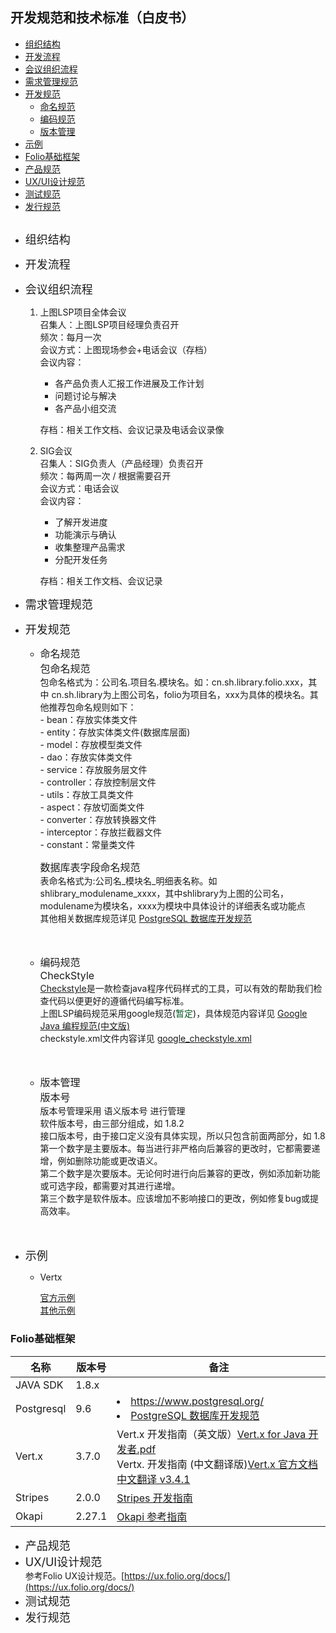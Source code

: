 ## 开发规范和技术标准（白皮书）
* [组织结构](#组织结构)
* [开发流程](#开发流程)
* [会议组织流程](#会议组织流程)
* [需求管理规范](#需求管理规范)
* [开发规范](#开发规范)
    * [命名规范](#命名规范)
    * [编码规范](#编码规范)
    * [版本管理](#版本管理)
* [示例](#示例)
* [Folio基础框架](#folio基础框架)
* [产品规范](#产品规范)
* [UX/UI设计规范](#ux_ui)
* [测试规范](#测试规范)
* [发行规范](#faxingguifan)
##  

* <font size=4><span href="#组织结构" id="user-content-组织结构"  title="">组织结构</span></font>
* <font size=4><span href="#开发流程" id="user-content-开发流程" title="">开发流程</span></font>
* <font size=4><span href="#会议组织流程" id="user-content-会议组织流程" title="">会议组织流程</span></font>
    1. 上图LSP项目全体会议 <br />
        召集人：上图LSP项目经理负责召开<br />
        频次：每月一次<br />
        会议方式：上图现场参会+电话会议（存档）<br />
        会议内容：<br />
        * 各产品负责人汇报工作进展及工作计划
        * 问题讨论与解决
        * 各产品小组交流<br />

        存档：相关工作文档、会议记录及电话会议录像 <br />
    2. SIG会议 <br />
        召集人：SIG负责人（产品经理）负责召开<br />
        频次：每两周一次 / 根据需要召开<br />
        会议方式：电话会议<br />
        会议内容：<br />
        * 了解开发进度
        * 功能演示与确认
        * 收集整理产品需求
        * 分配开发任务 <br />
        
        存档：相关工作文档、会议记录 <br />
* <font size=4><span href="#需求管理规范" id="user-content-需求管理规范" title="">需求管理规范</span></font>
* <font size=4><span href="#开发规范" id="user-content-开发规范" title="">开发规范</span></font>
    * <font size=3><span href="#命名规范" id="user-content-命名规范" title="">命名规范</span></font> <br />
        <font size=3>包命名规范 </font> <br />
        包命名格式为：公司名.项目名.模块名。如：cn.sh.library.folio.xxx，其中 cn.sh.library为上图公司名，folio为项目名，xxx为具体的模块名。其他推荐包命名规则如下：<br />
            - bean：存放实体类文件<br />
            - entity：存放实体类文件(数据库层面)<br />
            - model：存放模型类文件<br />
            - dao：存放实体类文件<br />
            - service：存放服务层文件<br />
            - controller：存放控制层文件<br />
            - utils：存放工具类文件<br />
            - aspect：存放切面类文件<br />
            - converter：存放转换器文件<br />
            - interceptor：存放拦截器文件<br />
            - constant：常量类文件<br />

        <font size=3>数据库表字段命名规范 </font> <br />
            表命名格式为:公司名_模块名_明细表名称。如 shlibrary_modulename_xxxx，其中shlibrary为上图的公司名，modulename为模块名，xxxx为模块中具体设计的详细表名或功能点<br />
            其他相关数据库规范详见 <a href="http://sig.library.sh.cn:8090/pages/viewpage.action?pageId=2818252">PostgreSQL 数据库开发规范</a><br /><br /><br />

    * <font size=3><span href="#编码规范" id="user-content-编码规范" title="">编码规范</span> </font> <br />
        <font size=3>CheckStyle </font> <br />
        <a href="https://checkstyle.sourceforge.io/">Checkstyle</a>是一款检查java程序代码样式的工具，可以有效的帮助我们检查代码以便更好的遵循代码编写标准。<br />
        上图LSP编码规范采用google规范(<font color='rgb(255,102,0)'>暂定</font>)，具体规范内容详见 <a href="http://sig.library.sh.cn:8090/download/attachments/2818186/google-java-styleguide-zh.pdf?version=1&modificationDate=1556165372952&api=v2">Google Java 编程规范(中文版)</a> <br />
        checkstyle.xml文件内容详见 <a href="https://github.com/checkstyle/checkstyle/blob/master/src/main/resources/google_checks.xml">google_checkstyle.xml</a> <br /> <br /> <br />

    * <font size=3><span href="#版本管理" id="user-content-版本管理" title="">版本管理</span> </font> <br />
        <font size=3>版本号 </font> <br />
        版本号管理采用 语义版本号 进行管理<br />
        软件版本号，由三部分组成，如 1.8.2<br />
        接口版本号，由于接口定义没有具体实现，所以只包含前面两部分，如 1.8<br />
        第一个数字是主要版本。每当进行非严格向后兼容的更改时，它都需要递增，例如删除功能或更改语义。<br />
        第二个数字是次要版本。无论何时进行向后兼容的更改，例如添加新功能或可选字段，都需要对其进行递增。<br />
        第三个数字是软件版本。应该增加不影响接口的更改，例如修复bug或提高效率。<br /><br /> <br />
        
* <font size=4><span href="#示例" id="user-content-示例" title="">示例</span></font>
    * Vertx

        [官方示例](https://github.com/vert-x3/vertx-examples "官方示例") <br />
        [其他示例](https://github.com/x19990416/vertx-examples "其他示例")
### Folio基础框架
<table>
<th>名称</th><th>版本号</th><th>备注</th>
<tbody>
<tr>
<td>JAVA SDK</td>
<td>1.8.x</td>
<td></td>
</tr>
<tr>
<td>Postgresql</td>
<td>9.6</td>
<td>
<li><a href="https://www.postgresql.org/">https://www.postgresql.org/</a></li>
<li><a href="http://sig.library.sh.cn:8090/pages/viewpage.action?pageId=2818252">PostgreSQL 数据库开发规范</a></li>
</td>
</tr>
<tr>
<td>Vert.x</td>
<td>3.7.0</td>
<td>
Vert.x 开发指南（英文版）<a href="http://sig.library.sh.cn:8090/pages/viewpage.action?pageId=2818186&preview=/2818186/2818235/Vert.x%20for%20Java%20%E5%BC%80%E5%8F%91%E8%80%85.pdf">Vert.x for Java 开发者.pdf</a><br />
Vertx. 开发指南 (中文翻译版)<a href="https://vertxchina.github.io/vertx-translation-chinese/">Vert.x 官方文档中文翻译 v3.4.1</a>

</td>
</tr>
<tr>
<td>Stripes</td>
<td>2.0.0</td>
<td><a href="https://github.com/folio-org/stripes/blob/master/README.md">Stripes 开发指南</a></td>
</tr>
<tr>
<td>Okapi</td>
<td>2.27.1</td>
<td><a href="https://github.com/folio-org/okapi/blob/master/doc-zh/guide.md">Okapi 参考指南</a></td>
</tr>
</tbody>
</table>

* <font size=4><span href="#产品规范" id="user-content-产品规范" title="">产品规范</span></font>
* <font size=4><span href="#ux_ui" id="user-content-ux_ui" title="">UX/UI设计规范</span></font> <br />
    参考Folio UX设计规范。[https://ux.folio.org/docs/](https://ux.folio.org/docs/)
* <font size=4 ><span href="#测试规范" id="user-content-测试规范" title="">测试规范</span></font>
* <font size=4 name="faxingguifan"><span href="#faxingguifan" id="user-content-faxingguifan" title="">发行规范</span></font>

